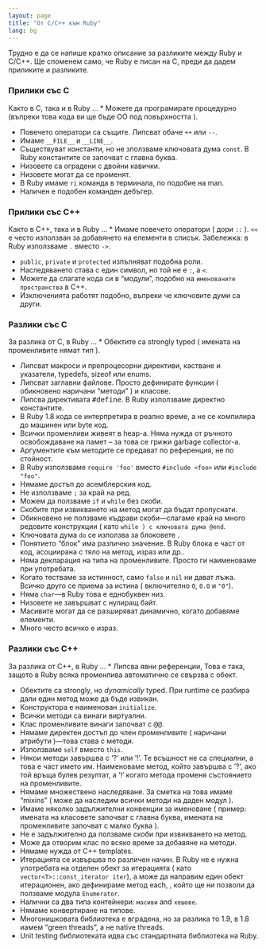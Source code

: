 ```yaml
---
layout: page
title: "Oт C/C++ към Ruby"
lang: bg
---
```


Трудно е да се напише кратко описание за разликите между Ruby и C/C++.
Ще споменем само, че Ruby е писан на C, преди да дадем приликите и
разликите.

### Прилики със C

 Както в C, така и в Ruby … * Можете да програмирате процедурно (въпреки това кода ви ще бъде ОО под
  повърхността ).
* Повечето оператори са същите. Липсват обаче `++` или `--`.
* Имаме `__FILE__` и `__LINE__`.
* Съществуват константи, но не зползваме ключовата дума `const`. В Ruby
  константите се започват с главна буква.
* Низовете са оградени с двойни кавички.
* Низовете могат да се променят.
* В Ruby имаме `ri` команда в терминала, по подобие на man.
* Наличен е подобен команден дебъгер.

### Прилики със C++

 Както в C++, така и в Ruby … * Имаме повечето оператори ( дори `::` ). `<<` е често използван за
  добавянето на елементи в списък. Забележка: в Ruby използваме `.`
  вместо `->`.
* `public`, `private` и `protected` изпълняват подобна роли.
* Наследяването става с един символ, но той не е `:`, а `<`.
* Можете да слагате кода си в “модули”, подобно на `именованите
  пространства` в C++.
* Изключенията работят подобно, въпреки че ключовите думи са други.

### Разлики със C

 За разлика от C, в Ruby … * Обектите са strongly typed ( имената на променливите нямат тип ).
* Липсват макроси и препроцесорни директиви, кастване и указатели,
  typedefs, sizeof или enums.
* Липсват заглавни файлове. Просто дефинирате функции ( обикновено
  наричани “методи” ) и класове.
* Липсва директивата <tt>#define</tt>. В Ruby използваме директно
  константите.
* В Ruby 1.8 кода се интерпретира в реално време, а не се компилира до
  машинен или byte код.
* Всички променливи живеят в heap-а. Няма нужда от ръчното освобождаване
  на памет – за това се грижи garbage collector-а.
* Аргументите към методите се предават по референция, не по стойност.
* В Ruby използваме `require 'foo'` вместо `#include <foo>` или
  `#include "foo"`.
* Нямаме достъп до асемблерския код.
* Не използваме `;` за край на ред.
* Можем да ползваме `if` и `while` без скоби.
* Скобите при извикването на метод могат да бъдат пропуснати.
* Обикновено не ползваме къдрави скоби—слагаме край на много редовите
  конструкции ( като `while ) с ключовата дума @end`.
* Ключовата дума `do` се използва за блоковете .
* Понятието “блок” има различно значение. В Ruby блока е част от код,
  асоциирана с тяло на метод, израз или др..
* Няма декларация на типа на променливите. Просто ги наименоваме при
  употребата.
* Когато тестваме за истинност, само `false` и `nil` ни дават лъжа.
  Всичко друго се приема за истина ( включително `0`, `0.0` и `"0"`).
* Няма `char`—в Ruby това е еднобуквен низ.
* Низовете не завършват с нулиращ байт.
* Масивите могат да се разширяват динамично, когато добавяме елементи.
* Много често всичко е израз.

### Разлики със C++

 За разлика от C++, в Ruby … * Липсва явни референции, Това е така, защото в Ruby всяка променлива
  автоматично се свързва с обект.
* Обектите са strongly, но *dynamically* typed. При runtime се разбира
  дали един метод може да бъде извикан.
* Конструктора е наименован `initialize`.
* Всички методи са винаги виртуални.
* Клас променливите винаги започват с <tt>@@</tt>.
* Нямаме директен достъп до член променливите ( наричани атрибути )—това
  става с методи.
* Използваме `self` вместо `this`.
* Някои методи завършва с ’?’ или ’!’. Те всъшност не са специални, а
  това е част името им. Наименоваме метод, който завършва с ’?’, ако той
  връща булев резултат, а ’!’ когато метода променя състоянието на
  променливите.
* Нямаме множествено наследяване. За сметка на това имаме “mixins” (
  може да наследим всички методи на даден модул ).
* Имаме няколко задължителни конвенции за именоване ( пример: имената на
  класовете започват с главна буква, имената на променливите започват с
  малко буква ).
* Не е задължително да ползваме скоби при извикването на метод.
* Може да отворим клас по всяко време за добавяне на методи.
* Нямаме нужда от C++ templates.
* Итерацията се извършва по различен начин. В Ruby не е нужна употребата
  на отделен обект за итерацията ( като `vector<T>::const_iterator
  iter`), а може да направим един обект итерационен, ако дефинираме
  метод each, , който ще ни позволи да ползваме модула `Enumerator`.
* Налични са два типа контейнери: `масиви` and `хешове`.
* Нямаме конвертиране на типове.
* Многонишковата библиотека е вградена, но за разлика то 1.9, в 1.8
  иамем “green threads”, а не native threads.
* Unit testing библиотеката идва със стандартната библиотека на Ruby.

